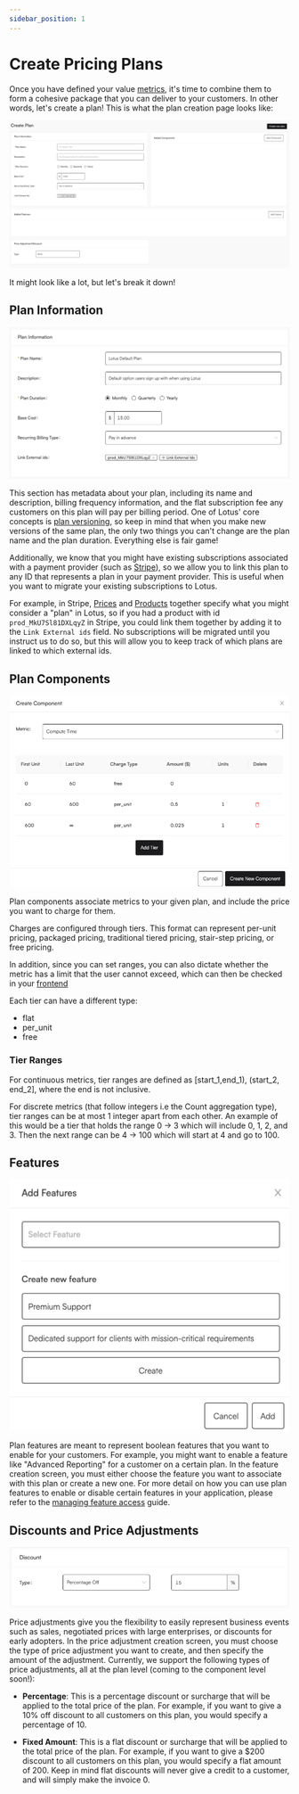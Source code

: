 ```yaml
---
sidebar_position: 1
---
```


# Create Pricing Plans

Once you have defined your value [metrics](../metering/creating-metrics.md), it's time to combine them to form a cohesive package that you can deliver to your customers. In other words, let's create a plan! This is what the plan creation page looks like:

![Plan Creation Page](./assets/create_plan.png)

It might look like a lot, but let's break it down!

## Plan Information

![Plan Information Section](./assets/plan_info.png)

This section has metadata about your plan, including its name and description, billing frequency information, and the flat subscription fee any customers on this plan will pay per billing period. One of Lotus' core concepts is [plan versioning](./versioning.md), so keep in mind that when you make new versions of the same plan, the only two things you can't change are the plan name and the plan duration. Everything else is fair game!

Additionally, we know that you might have existing subscriptions associated with a payment provider (such as [Stripe](../external-integrations/stripe.md)), so we allow you to link this plan to any ID that represents a plan in your payment provider. This is useful when you want to migrate your existing subscriptions to Lotus.

For example, in Stripe, [Prices](https://stripe.com/docs/api/prices) and [Products](https://stripe.com/docs/api/products) together specify what you might consider a "plan" in Lotus, so if you had a product with id `prod_MkU7Sl81DXLqyZ` in Stripe, you could link them together by adding it to the `Link External ids` field. No subscriptions will be migrated until you instruct us to do so, but this will allow you to keep track of which plans are linked to which external ids.

## Plan Components

![Components Section](./assets/component.png)

Plan components associate metrics to your given plan, and include the price you want to charge for them.

Charges are configured through tiers. This format can represent per-unit pricing, packaged pricing, traditional tiered pricing, stair-step pricing, or free pricing.

In addition, since you can set ranges, you can also dictate whether the metric has a limit that the user cannot exceed, which can then be checked in your [frontend](../subscription-lifecycle/managing-access.md)

Each tier can have a different type:

- flat
- per_unit
- free

### Tier Ranges

For continuous metrics, tier ranges are defined as [start_1,end_1), (start_2, end_2], where the end is not inclusive.

For discrete metrics (that follow integers i.e the Count aggregation type), tier ranges can be at most 1 integer apart from each other. An example of this would be a tier that holds the range 0 -> 3 which will include 0, 1, 2, and 3. Then the next range can be 4 -> 100 which will start at 4 and go to 100.

## Features

![Features Section](./assets/feature.png)

Plan features are meant to represent boolean features that you want to enable for your customers. For example, you might want to enable a feature like "Advanced Reporting" for a customer on a certain plan. In the feature creation screen, you must either choose the feature you want to associate with this plan or create a new one. For more detail on how you can use plan features to enable or disable certain features in your application, please refer to the [managing feature access](../subscription-lifecycle/managing-access.md) guide.

## Discounts and Price Adjustments

![Price Adjustments Section](./assets/price_adjustments.png)

Price adjustments give you the flexibility to easily represent business events such as sales, negotiated prices with large enterprises, or discounts for early adopters. In the price adjustment creation screen, you must choose the type of price adjustment you want to create, and then specify the amount of the adjustment. Currently, we support the following types of price adjustments, all at the plan level (coming to the component level soon!):

- **Percentage**: This is a percentage discount or surcharge that will be applied to the total price of the plan. For example, if you want to give a 10% off discount to all customers on this plan, you would specify a percentage of 10.

- **Fixed Amount**: This is a flat discount or surcharge that will be applied to the total price of the plan. For example, if you want to give a $200 discount to all customers on this plan, you would specify a flat amount of 200. Keep in mind flat discounts will never give a credit to a customer, and will simply make the invoice 0.
